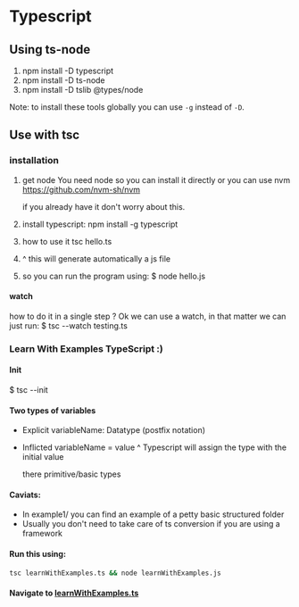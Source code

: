 
# Typescript

## Using ts-node 

1. npm install -D typescript
1. npm install -D ts-node 
1. npm install -D tslib @types/node

Note: to install these tools globally you can use `-g` instead of `-D`.

## Use with tsc

### installation
1. get node 
    You need node so you can install it directly or you can use nvm 
    https://github.com/nvm-sh/nvm

    if you already have it don't worry about this.

1. install typescript:
    npm install -g typescript

1. how to use it 
    tsc hello.ts

1. ^ this will generate automatically a js file 

1. so you can run the program using:
    $ node hello.js


#### watch 
how to do it in a single step ?
Ok we can use a watch, in that matter we can just run:
$ tsc --watch testing.ts

### Learn With Examples TypeScript :)

#### Init 
$ tsc --init

#### Two types of variables 

- Explicit
    variableName: Datatype
    (postfix notation)

- Inflicted
    variableName = value
    ^ Typescript will assign 
    the type with the initial value

    there primitive/basic types 

#### Caviats:
- In example1/ you can find an example of a petty basic structured folder
- Usually you don't need to take care of ts conversion if you are using a framework

#### Run this using:
```bash
tsc learnWithExamples.ts && node learnWithExamples.js
```

#### Navigate to [learnWithExamples.ts](./learnWithExamples.ts)